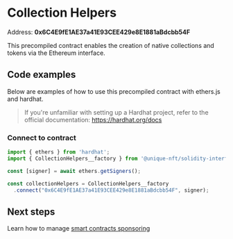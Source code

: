 # Collection Helpers

Address: **0x6C4E9fE1AE37a41E93CEE429e8E1881aBdcbb54F**

This precompiled contract enables the creation of native collections and tokens via the Ethereum interface.

## Code examples

Below are examples of how to use this precompiled contract with ethers.js and hardhat.

> If you're unfamiliar with setting up a Hardhat project, refer to the official documentation: https://hardhat.org/docs

### Connect to contract

```ts
import { ethers } from 'hardhat';
import { CollectionHelpers__factory } from '@unique-nft/solidity-interfaces';

const [signer] = await ethers.getSigners();

const collectionHelpers = CollectionHelpers__factory
  .connect("0x6C4E9fE1AE37a41E93CEE429e8E1881aBdcbb54F", signer);
```

## Next steps

Learn how to manage [smart contracts sponsoring](./contract-helpers.md)